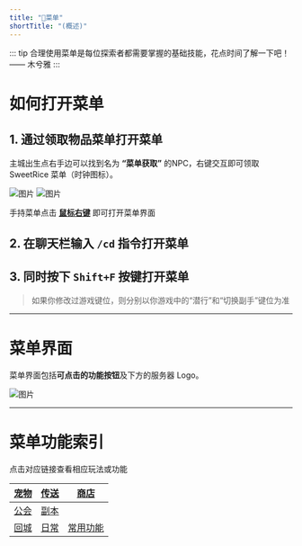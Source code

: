 ```yaml
---
title: "🛄菜单"
shortTitle: "(概述)"
---
```


::: tip 合理使用菜单是每位探索者都需要掌握的基础技能，花点时间了解一下吧！
—— 木兮雅
:::

# 如何打开菜单

## 1. 通过领取物品菜单打开菜单

主城出生点右手边可以找到名为 **“菜单获取”** 的NPC，右键交互即可领取 SweetRice 菜单（时钟图标）。

![图片](https://pic.imgdb.cn/item/665747d3d9c307b7e97fdf02.webp)
![图片](https://pic.imgdb.cn/item/665747d3d9c307b7e97fdf50.webp)

手持菜单点击 <u>**鼠标右键**</u> 即可打开菜单界面

## 2. 在聊天栏输入 `/cd` 指令打开菜单

## 3. 同时按下 `Shift+F` 按键打开菜单

> 如果你修改过游戏键位，则分别以你游戏中的“潜行”和“切换副手”键位为准

---

# 菜单界面

菜单界面包括**可点击的功能按钮**及下方的服务器 Logo。

![图片](https://pic.imgdb.cn/item/665747d3d9c307b7e97fdfe0.webp)

---

# 菜单功能索引

点击对应链接查看相应玩法或功能

| [宠物](pets.md) | [传送](worlds) | [商店](shop) |
| --- | --- | --- |
| [公会](guilds.md) | [副本](rpg)  |
| [回城](spawn.md) | [日常](daily) | [常用功能](func) |
